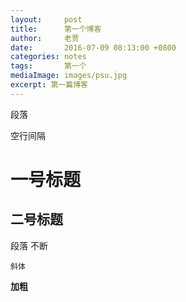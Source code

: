 ```yaml
---
layout:     post
title:      第一个博客
author:     老贾
date:       2016-07-09 08:13:00 +0800
categories: notes
tags:       第一个
mediaImage: images/psu.jpg
excerpt: 第一篇博客
---
```


段落

空行间隔

# 一号标题

## 二号标题

段落
不断

``斜体``

**加粗**